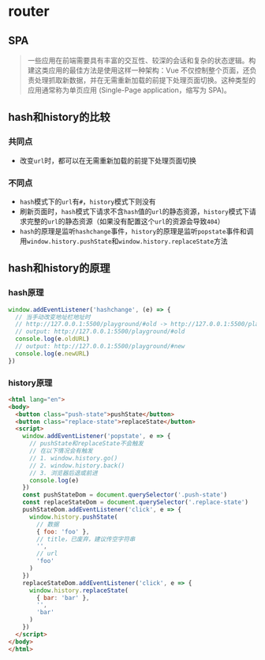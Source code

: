 # router
## SPA
> 一些应用在前端需要具有丰富的交互性、较深的会话和复杂的状态逻辑。构建这类应用的最佳方法是使用这样一种架构：Vue 不仅控制整个页面，还负责处理抓取新数据，并在无需重新加载的前提下处理页面切换。这种类型的应用通常称为单页应用 (Single-Page application，缩写为 SPA)。
## hash和history的比较
### 共同点
- 改变`url`时，都可以在无需重新加载的前提下处理页面切换
### 不同点
- `hash`模式下的`url`有`#`，`history`模式下则没有
- 刷新页面时，`hash`模式下请求不含`hash`值的`url`的静态资源，`history`模式下请求完整的`url`的静态资源（如果没有配置这个`url`的资源会导致`404`）
- `hash`的原理是监听`hashchange`事件，`history`的原理是监听`popstate`事件和调用`window.history.pushState`和`window.history.replaceState`方法
## hash和history的原理

### hash原理
```js
window.addEventListener('hashchange', (e) => {
  // 当手动改变地址栏地址时
  // http://127.0.0.1:5500/playground/#old -> http://127.0.0.1:5500/playground/#new
  // output: http://127.0.0.1:5500/playground/#old
  console.log(e.oldURL)
  // output: http://127.0.0.1:5500/playground/#new
  console.log(e.newURL)
})
```
### history原理
```html
<html lang="en">
<body>
  <button class="push-state">pushState</button>
  <button class="replace-state">replaceState</button>
  <script>
    window.addEventListener('popstate', e => {
      // pushState和replaceState不会触发
      // 在以下情况会有触发
      // 1. window.history.go()
      // 2. window.history.back()
      // 3. 浏览器后退或前进
      console.log(e)
    })
    const pushStateDom = document.querySelector('.push-state')
    const replaceStateDom = document.querySelector('.replace-state')
    pushStateDom.addEventListener('click', e => {
      window.history.pushState(
        // 数据
        { foo: 'foo' },
        // title，已废弃，建议传空字符串
        '',
        // url
        'foo'
      )
    })
    replaceStateDom.addEventListener('click', e => {
      window.history.replaceState(
        { bar: 'bar' },
        '',
        'bar'
      )
    })
  </script>
</body>
</html>
```
